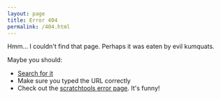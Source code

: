 ```yaml
---
layout: page
title: Error 404
permalink: /404.html
---
```


Hmm... I couldn't find that page. Perhaps it was eaten by evil kumquats.

Maybe you should:
- [Search for it](/search)
- Make sure you typed the URL correctly
- Check out the [scratchtools error page](http://scratchtools.pw/this-will-cause-a-404-error-from-kyleplogames-dot-com). It's funny!
